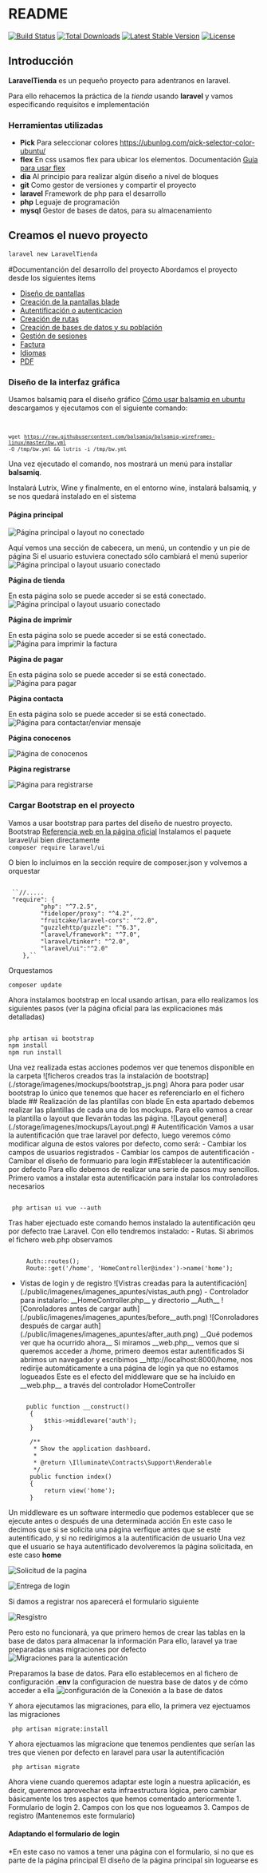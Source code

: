 # README

 [![Build Status](https://travis-ci.org/laravel/framework.svg)](https://travis-ci.org/laravel/framework) [![Total Downloads](https://poser.pugx.org/laravel/framework/d/total.svg)](https://packagist.org/packages/laravel/framework) [![Latest Stable Version](https://poser.pugx.org/laravel/framework/v/stable.svg)](https://packagist.org/packages/laravel/framework) [![License](https://poser.pugx.org/laravel/framework/license.svg)](https://packagist.org/packages/laravel/framework)

## Introducción
__LaravelTienda__ es un pequeño proyecto para adentranos en laravel.

Para ello rehacemos la práctica de la _tienda_ usando __laravel__ y vamos especificando requisitos e implementación

### Herramientas utilizadas
 * __Pick__ Para seleccionar colores https://ubunlog.com/pick-selector-color-ubuntu/
 * __flex__ En css usamos flex para ubicar los elementos. Documentación [Guía para usar flex](https://css-tricks.com/snippets/css/a-guide-to-flexbox)
 * __dia__ Al principio para realizar algún diseño a nivel de bloques
 * __git__ Como gestor de versiones y compartir el proyecto 
 * __laravel__ Framework de php para el desarrollo
 * __php__ Leguaje de programación
 * __mysql__ Gestor de bases de datos, para su almacenamiento
 
 
## Creamos el nuevo proyecto
 ```bash
 laravel new LaravelTienda
```
#Documentanción del desarrollo del proyecto
Abordamos el proyecto desde los siguientes items
* [Diseño de pantallas](./Doc/diseno_pantallas.md)
* [Creación de la pantallas blade]()
* [Autentificación o autenticacion]()
* [Creación de rutas]()
* [Creación de bases de datos y su población]()
* [Gestión de sesiones]()
* [Factura]()
* [Idiomas]()
* [PDF]()

### Diseño de la interfaz gráfica

Usamos balsamiq para el diseño gráfico [Cómo usar balsamiq en ubuntu](https://github.com/balsamiq/balsamiq-wireframes-linux) descargamos y ejecutamos con el siguiente comando:
<code>

 `wget` [`https://raw.githubusercontent.com/balsamiq/balsamiq-wireframes-linux/master/bw.yml`](https://raw.githubusercontent.com/balsamiq/balsamiq-wireframes-linux/master/bw.yml) `-O /tmp/bw.yml && lutris -i /tmp/bw.yml`
</code>

Una vez ejecutado el comando, nos mostrará un menú para installar __balsamiq__.

Instalará Lutrix, Wine y finalmente, en el entorno wine, instalará balsamiq, y se nos quedará instalado en el sistema
#### Página principal

![P&#xE1;gina principal o layout no conectado](.gitbook/assets/Layout_usuario_no_conectado%20%281%29.png)

Aquí vemos una sección de cabecera, un menú, un contendio y un pie de página Si el usuario estuviera conectado sólo cambiará el menú superior ![P&#xE1;gina principal o layout usuario conectado](.gitbook/assets/Layout_usuario_conectado%20%281%29.png)

**Página de tienda**

En esta página solo se puede acceder si se está conectado. ![P&#xE1;gina principal o layout usuario conectado](.gitbook/assets/tienda.png)

**Página de imprimir**

En esta página solo se puede acceder si se está conectado. ![P&#xE1;gina para imprimir la factura](https://github.com/MAlejandroR/LaravelTienda/tree/1b4278626b64cab9d492909f7a95488309b37064/storage/imagenes/mockups/imprimir.png)

**Página de pagar**

En esta página solo se puede acceder si se está conectado. ![P&#xE1;gina para pagar](.gitbook/assets/pagar%20%281%29.png)

**Página contacta**

En esta página solo se puede acceder si se está conectado. ![P&#xE1;gina para contactar/enviar mensaje](https://github.com/MAlejandroR/LaravelTienda/tree/1b4278626b64cab9d492909f7a95488309b37064/storage/imagenes/mockups/contacta.png)

**Página conocenos**

![P&#xE1;gina de conocenos](https://github.com/MAlejandroR/LaravelTienda/tree/1b4278626b64cab9d492909f7a95488309b37064/storage/imagenes/mockups/conocenos.png)

**Página registrarse**

![P&#xE1;gina para registrarse](https://github.com/MAlejandroR/LaravelTienda/tree/1b4278626b64cab9d492909f7a95488309b37064/storage/imagenes/mockups/resgistrarse.png)

### Cargar Bootstrap en el proyecto

Vamos a usar bootstrap para partes del diseño de nuestro proyecto. Bootstrap [Referencia web en la página oficial](https://laravel.com/docs/7.x/frontend) Instalamos el paquete laravel/ui bien directamente  
 `composer require laravel/ui`

O bien lo incluimos en la sección require de composer.json y volvemos a orquestar

```text

 ``//.....
 "require": {
         "php": "^7.2.5",
         "fideloper/proxy": "^4.2",
         "fruitcake/laravel-cors": "^2.0",
         "guzzlehttp/guzzle": "^6.3",
         "laravel/framework": "^7.0",
         "laravel/tinker": "^2.0",
         "laravel/ui":"^2.0" 
    },``
```

Orquestamos

 `composer update`

Ahora instalamos bootstrap en local usando artisan, para ello realizamos los siguientes pasos \(ver la página oficial para las explicaciones más detalladas\)

```text

php artisan ui bootstrap 
npm install
npm run install
```

 Una vez realizada estas acciones podemos ver que tenemos disponible en la carpeta !\[ficheros creados tras la instalación de bootstrap\]\(./storage/imagenes/mockups/bootstrap\_js.png\) Ahora para poder usar bootstrap lo único que tenemos que hacer es referenciarlo en el fichero blade \#\# Realización de las plantillas con blade En esta apartado debemos realizar las plantillas de cada una de los mockups. Para ello vamos a crear la plantilla o layout que llevarán todas las página. !\[Layout general\]\(./storage/imagenes/mockups/Layout.png\) \# Autentificación Vamos a usar la autentificación que trae laravel por defecto, luego veremos cómo modificar alguna de estos valores por defecto, como será: - Cambiar los campos de usuarios registrados - Cambiar los campos de autentificación - Camibar el diseño de formuario para login \#\#Establecer la autentificación por defecto Para ello debemos de realizar una serie de pasos muy sencillos. Primero vamos a instalar esta autentificación para instalar los controladores necesarios

```text

 php artisan ui vue --auth
```

 Tras haber ejectuado este comando hemos instalado la autentificación qeu por defecto trae Laravel. Con ello tendremos instalado: - Rutas. Si abrimos el fichero web.php observamos

```text

     Auth::routes();
     Route::get('/home', 'HomeController@index')->name('home');
```

 - Vistas de login y de registro !\[Vistras creadas para la autentificación\]\(./public/imagenes/imagenes\_apuntes/vistas\_auth.png\) - Controlador para instalarlo: \_\_HomeController.php\_\_ y directorio \_\_Auth\_\_ !\[Conroladores antes de cargar auth\]\(./public/imagenes/imagenes\_apuntes/before\_\_auth.png\) !\[Conroladores después de cargar auth\]\(./public/imagenes/imagenes\_apuntes/after\_auth.png\) \_\_Qué podemos ver que ha ocurrido ahora\_\_ Si miramos \_\_web.php\_\_ vemos que si queremos acceder a /home, primero deemos estar autentificados Si abrimos un navegador y escribimos \_\_http://localhost:8000/home, nos redirije automáticamente a una página de logín ya que no estamos logueados Este es el efecto del middleware que se ha incluido en \_\_web.php\_\_ a través del controlador HomeController

```text

     public function __construct()
      {
          $this->middleware('auth');
      }

      /**
       * Show the application dashboard.
       *
       * @return \Illuminate\Contracts\Support\Renderable
       */
      public function index()
      {
          return view('home');
      }
```

Un middleware es un software intermedio que podemos establecer que se ejecute antes o después de una determinada acción En este caso le decimos que si se solicita una página verfique antes que se esté autentificado, y si no redirigimos a la autentificación de usuario Una vez que el usuario se haya autentificado devolveremos la página solicitada, en este caso **home**

![Solicitud de la pagina](.gitbook/assets/solicitud_home%20%281%29.png)

![Entrega de login](.gitbook/assets/login%20%281%29.png)

Si damos a registrar nos aparecerá el formulario siguiente

![Resgistro](.gitbook/assets/registro.png)

Pero esto no funcionará, ya que primero hemos de crear las tablas en la base de datos para almacenar la información Para ello, laravel ya trae preparadas unas migraciones por defecto ![Migraciones para la autenticaci&#xF3;n](https://github.com/MAlejandroR/LaravelTienda/tree/1b4278626b64cab9d492909f7a95488309b37064/public/imagenes/imagenes_apuntes/migraciones_auth.png)

Preparamos la base de datos. Para ello establecemos en al fichero de configuración **.env** la configuracion de nuestra base de datos y de cómo acceder a ella ![configuraci&#xF3;n de la Conexi&#xF3;n a la base de datos](.gitbook/assets/conf_conexion_bd.png)

Y ahora ejecutamos las migraciones, para ello, la primera vez ejectuamos las migraciones

```
 php artisan migrate:install 
```

Y ahora ejectuamos las migracione que tenemos pendientes que serían las tres que vienen por defecto en laravel para usar la autentificación

```
 php artisan migrate 
```

Ahora viene cuando queremos adaptar este logín a nuestra aplicación, es decir, queremos aprovechar esta infraestructura lógica, pero cambiar básicamente los tres aspectos que hemos comentado anteriormente 1. Formulario de login 2. Campos con los que nos logueamos 3. Campos de registro \(Mantenemos este formulario\)

#### Adaptando el formulario de login

\*En este caso no vamos a tener una página con el formulario, si no que es parte de la página principal El diseño de la página principal sin loguearse es

